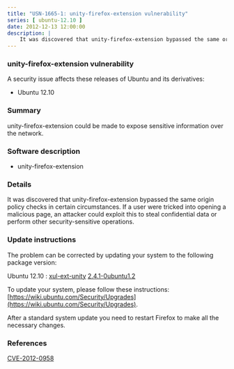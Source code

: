 ```yaml
---
title: "USN-1665-1: unity-firefox-extension vulnerability"
series: [ ubuntu-12.10 ]
date: 2012-12-13 12:00:00
description: |
    It was discovered that unity-firefox-extension bypassed the same origin policy checks in certain circumstances. If a user were tricked into opening a malicious page, an attacker could exploit this to steal confidential data or perform other security-sensitive operations. 
--- 
```

 
### unity-firefox-extension vulnerability

A security issue affects these releases of Ubuntu and its derivatives:

* Ubuntu 12.10

### Summary

unity-firefox-extension could be made to expose sensitive information over the network.

### Software description

* unity-firefox-extension 

### Details

It was discovered that unity-firefox-extension bypassed the same origin policy checks in certain circumstances. If a user were tricked into opening a malicious page, an attacker could exploit this to steal confidential data or perform other security-sensitive operations. 

### Update instructions

The problem can be corrected by updating your system to the following package version:

Ubuntu 12.10
 : [xul-ext-unity](https://launchpad.net/ubuntu/+source/unity-firefox-extension) <span> [2.4.1-0ubuntu1.2](https://launchpad.net/ubuntu/+source/unity-firefox-extension/2.4.1-0ubuntu1.2) </span> 

To update your system, please follow these instructions: [https://wiki.ubuntu.com/Security/Upgrades](https://wiki.ubuntu.com/Security/Upgrades).

After a standard system update you need to restart Firefox to make all the necessary changes. 

### References

 [CVE-2012-0958](http://people.ubuntu.com/~ubuntu-security/cve/CVE-2012-0958)
 
